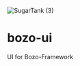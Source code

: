 
![SugarTank (3)](https://github.com/bozo-framework/bozo-ui/assets/112611821/4582f84e-7dcf-4b73-a557-a09effa11b6b)
# bozo-ui

UI for Bozo-Framework
